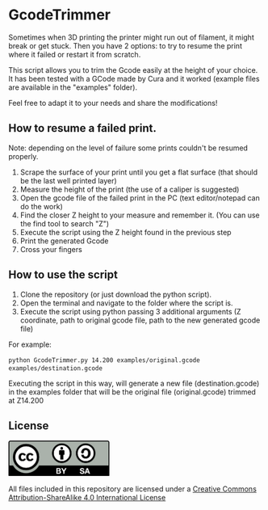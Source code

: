 # GcodeTrimmer

Sometimes when 3D printing the printer might run out of filament, it might break or get stuck. Then you have 2 options: to try to resume the print where it failed or restart it from scratch.

This script allows you to trim the Gcode easily at the height of your choice. It has been tested with a GCode made by Cura and it worked (example files are available in the "examples" folder).

Feel free to adapt it to your needs and share the modifications!

## How to resume a failed print.

Note: depending on the level of failure some prints couldn't be resumed properly.

1. Scrape the surface of your print until you get a flat surface (that should be the last well printed layer)
2. Measure the height of the print (the use of a caliper is suggested)
3. Open the gcode file of the failed print in the PC (text editor/notepad can do the work)
4. Find the closer Z height to your measure and remember it. (You can use the find tool to search "Z")
5. Execute the script using the Z height found in the previous step
6. Print the generated Gcode
7. Cross your fingers


## How to use the script

1. Clone the repository (or just download the python script).
2. Open the terminal and navigate to the folder where the script is.
3. Execute the script using python passing 3 additional arguments (Z coordinate, path to original gcode file, path to the new generated gcode file)

For example:
```
python GcodeTrimmer.py 14.200 examples/original.gcode examples/destination.gcode
```

Executing the script in this way, will generate a new file (destination.gcode) in the examples folder that will be the original file (original.gcode) trimmed at Z14.200


## License

<img src="By-sa.png" width="200">

All files included in this repository are licensed under a [Creative Commons Attribution-ShareAlike 4.0 International License](http://creativecommons.org/licenses/by-sa/4.0/)
